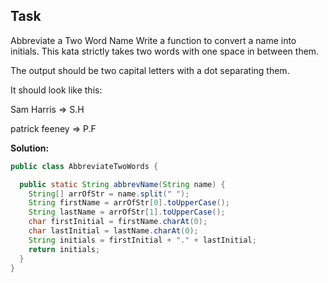 
## Task

Abbreviate a Two Word Name
Write a function to convert a name into initials. This kata strictly takes two words with one space in between them.

The output should be two capital letters with a dot separating them.

It should look like this:

Sam Harris => S.H

patrick feeney => P.F

**Solution:**
```java
public class AbbreviateTwoWords {

  public static String abbrevName(String name) {
    String[] arrOfStr = name.split(" ");
    String firstName = arrOfStr[0].toUpperCase();
    String lastName = arrOfStr[1].toUpperCase();
    char firstInitial = firstName.charAt(0);
    char lastInitial = lastName.charAt(0);
    String initials = firstInitial + "." + lastInitial;
    return initials;
  }
}
```
